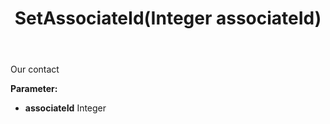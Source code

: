 ﻿---
uid: crmscript_ref_NSContact_SetAssociateId
title: SetAssociateId(Integer associateId)
intellisense: NSContact.SetAssociateId
keywords: NSContact, GetAssociateId
so.topic: reference
---

Our contact

**Parameter:** 
 - **associateId** Integer


